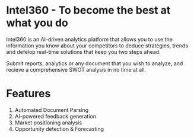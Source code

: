 # Intel360 - To become the best at what you do

Intel360 is an AI-driven analytics platform that allows you to use the information you know about your competitors to deduce strategies, trends and defelop real-time solutions that keep you two steps ahead. 

Submit reports, analytics or any document that you wish to analyze, and recieve a comprehensive SWOT analysis in no time at all.

# Features

1. Automated Document Parsing
2. AI-powered feedback generation
3. Market positioning analysis
4. Opportunity detection & Forecasting
